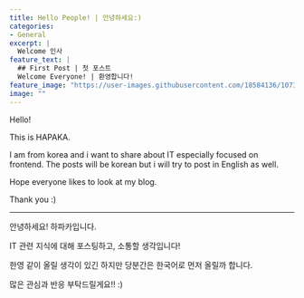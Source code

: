 ```yaml
---
title: Hello People! | 안녕하세요:) 
categories:
- General
excerpt: |
  Welcome 인사
feature_text: |
  ## First Post | 첫 포스트
  Welcome Everyone! | 환영합니다!
feature_image: "https://user-images.githubusercontent.com/18584136/107367475-aec2e380-6b22-11eb-889f-addd2edd79e1.jpg"
image: ""
---
```


Hello! 

This is HAPAKA. 

I am from korea and i want to share about IT especially focused on frontend. 
The posts will be korean but i will try to post in English as well.

Hope everyone likes to look at my blog. 

Thank you :) 

-------------------------------------------------------

안녕하세요! 하파카입니다.

IT 관련 지식에 대해 포스팅하고, 소통할 생각입니다! 

한영 같이 올릴 생각이 있긴 하지만 당분간은 한국어로 먼저 올릴까 합니다. 

많은 관심과 반응 부탁드릴게요!! :)

<br>

